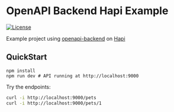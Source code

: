 # OpenAPI Backend Hapi Example
[![License](http://img.shields.io/:license-mit-blue.svg)](http://anttiviljami.mit-license.org)

Example project using [openapi-backend](backend) on [Hapi](https://hapijs.com/)

## QuickStart

```
npm install
npm run dev # API running at http://localhost:9000
```

Try the endpoints:

```bash
curl -i http://localhost:9000/pets
curl -i http://localhost:9000/pets/1
```

